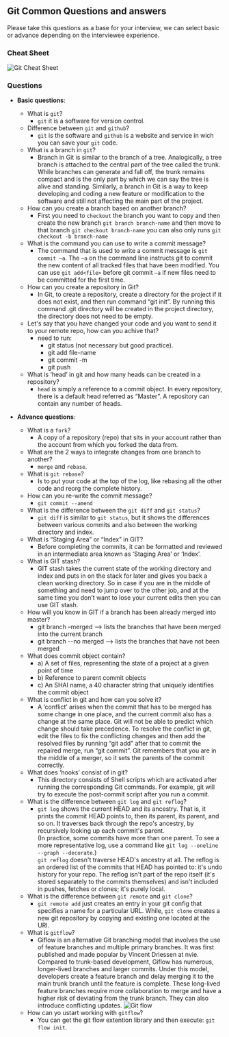 ## Git Common Questions and answers

Please take this questions as a base for your interview, we can select basic or advance depending on the interviewee experience.

### Cheat Sheet

![Git Cheat Sheet](https://github.com/DigitalOnUs/devops_interviews/blob/master/img/cheat-sheet/git-cheat-sheet.jpeg)

### Questions

- **Basic questions**:
    - What is `git`?
        + `git` it is a software for version control.
    - Difference between `git` and `github`?
        + `git` is the software and `github` is a website and service in wich you can save your `git` code.
    - What is a branch in `git`?
        + Branch in Git is similar to the branch of a tree. Analogically, a tree branch is attached to the central part of the tree called the trunk. While branches can generate and fall off, the trunk remains compact and is the only part by which we can say the tree is alive and standing. Similarly, a branch in Git is a way to keep developing and coding a new feature or modification to the software and still not affecting the main part of the project.
    - How can you create a branch based on another branch?
        + First you need to `checkout` the branch you want to copy and then create the new branch `git branch branch-name` and then move to that branch `git checkout branch-name` you can also only runs  `git checkout -b branch-name`
    - What is the command you can use to write a commit message?
        + The command that is used to write a commit message is `git commit –a`.  The `–a` on the command line instructs git to commit the new content of all tracked files that have been modified. You can use `git add<file>` before git commit `–a` if new files need to be committed for the first time.
    - How can you create a repository in Git?
        + In Git, to create a repository, create a directory for the project if it does not exist, and then run command “git init”. By running this command .git directory will be created in the project directory, the directory does not need to be empty.
    - Let's say that you have changed your code and you want to send it to your remote repo, how can you achive that?
        + need to run:
            - git status (not necessary but good practice).
            - git add file-name
            - git commit -m
            - git push
    - What is ‘head’ in git and how many heads can be created in a repository?
        + `head` is simply a reference to a commit object. In every repository, there is a default head referred as “Master”.  A repository can contain any number of heads.

- **Advance questions**:
    - What is a `fork`?
        +  A copy of a repository (repo) that sits in your account rather than the account from which you forked the data from.
    - What are the 2 ways to integrate changes from one branch to another?
        + `merge` and `rebase`.
    - What is `git rebase`?
        + Is to put your code at the top of the log, like rebasing all the other code and reorg the complete history.
    - How can you re-write the commit message?
        + `git commit --amend`
    - What is the difference between the `git diff` and `git status`?
        + `git diff` is similar to `git status`, but it shows the differences between various commits and also between the working directory and index.
    - What is “Staging Area” or “Index” in GIT?
        + Before completing the commits, it can be formatted and reviewed in an intermediate area known as ‘Staging Area’ or ‘Index’.
    - What is GIT stash?
        + GIT stash takes the current state of the working directory and index and puts in on the stack for later and gives you back a clean working directory.  So in case if you are in the middle of something and need to jump over to the other job, and at the same time you don’t want to lose your current edits then you can use GIT stash.
    - How will you know in GIT if a branch has been already merged into master?
        + git branch –merged --> lists the branches that have been merged into the current branch
        + git branch --no merged --> lists the branches that have not been merged
    - What does commit object contain?
        + a) A set of files, representing the state of a project at a given point of time
        + b) Reference to parent commit objects
        + c) An SHAI name, a 40 character string that uniquely identifies the commit object
    - What is conflict in git and how can you solve it?
        + A ‘conflict’ arises when the commit that has to be merged has some change in one place, and the current commit also has a change at the same place. Git will not be able to predict which change should take precedence. To resolve the conflict in git, edit the files to fix the conflicting changes and then add the resolved files by running “git add” after that to commit the repaired merge,  run “git commit”.  Git remembers that you are in the middle of a merger, so it sets the parents of the commit correctly.
    - What does ‘hooks’ consist of in git?
        + This directory consists of Shell scripts which are activated after running the corresponding Git commands.  For example, git will try to execute the post-commit script after you run a commit.
    - What is the difference between `git log` and `git reflog`?
        + `git log` shows the current HEAD and its ancestry. That is, it prints the commit HEAD points to, then its parent, its parent, and so on. It traverses back through the repo's ancestry, by recursively looking up each commit's parent.<br>(In practice, some commits have more than one parent. To see a more representative log, use a command like `git log --oneline --graph --decorate`.)<br>`git reflog` doesn't traverse HEAD's ancestry at all. The reflog is an ordered list of the commits that HEAD has pointed to: it's undo history for your repo. The reflog isn't part of the repo itself (it's stored separately to the commits themselves) and isn't included in pushes, fetches or clones; it's purely local.
    - What is the difference between `git remote` and `git clone`?
        + `git remote add`  just creates an entry in your git config that specifies a name for a particular URL.  While, `git clone` creates a new git repository by copying and existing one located at the URI.
    - What is `gitflow`?
        + Giflow is an alternative Git branching model that involves the use of feature branches and multiple primary branches. It was first published and made popular by Vincent Driessen at nvie. Compared to trunk-based development, Giflow has numerous, longer-lived branches and larger commits. Under this model, developers create a feature branch and delay merging it to the main trunk branch until the feature is complete. These long-lived feature branches require more collaboration to merge and have a higher risk of deviating from the trunk branch. They can also introduce conflicting updates.
        ![Git flow](https://github.com/DigitalOnUs/devops_interviews/blob/master/topics/git/git-flow.png)
    - How can yo ustart working with `gitflow`?
        + You can get the git flow extention library and then execute: `git flow init`.
